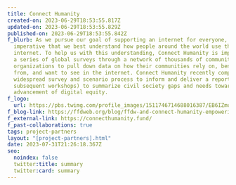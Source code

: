 ```yaml
---
title: Connect Humanity
created-on: 2023-06-29T18:53:55.817Z
updated-on: 2023-06-29T18:53:55.829Z
published-on: 2023-06-29T18:53:55.842Z
f_blurb: As we pursue our goal of supporting an internet for everyone, it is
  imperative that we best understand how people around the world use the
  internet. To help us with this understanding, Connect Humanity is implementing
  a series of global surveys through a network of thousands of community-focused
  organizations to pull down data on how their communities rely on, benefit
  from, and want to see in the internet. Connect Humanity recently completed a
  widespread survey and scenario process to inform and deliver a report (and
  subsequent workshops) to summarize civil society gaps and needs toward the
  advancement of digital equity.
f_logo:
  url: https://pbs.twimg.com/profile_images/1511746714688016387/EB6IZmuH_400x400.jpg
f_blog-link: https://ffdweb.org/blog/ffdw-and-connect-humanity-empowering-an-equitable-digital-future/
f_external-link: https://connecthumanity.fund/
f_past-collaborations: true
tags: project-partners
layout: "[project-partners].html"
date: 2023-07-31T21:26:18.367Z
seo:
  noindex: false
  twitter:title: summary
  twitter:card: summary
---
```

